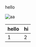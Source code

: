 hello


![aa](https://github.com/shiep18/EIS2020/blob/master/markdowncheatsheet.JPG)  

| hello | hi |
|-----|---|
|1|2|2|3|
